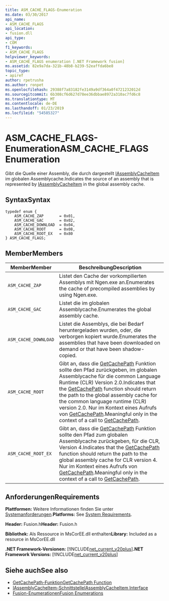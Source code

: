```yaml
---
title: ASM_CACHE_FLAGS-Enumeration
ms.date: 03/30/2017
api_name:
- ASM_CACHE_FLAGS
api_location:
- fusion.dll
api_type:
- COM
f1_keywords:
- ASM_CACHE_FLAGS
helpviewer_keywords:
- ASM_CACHE_FLAGS enumeration [.NET Framework fusion]
ms.assetid: 82e9a7da-321b-48b8-b239-52eaffda6be8
topic_type:
- apiref
author: rpetrusha
ms.author: ronpet
ms.openlocfilehash: 29388f7a83182fe3149a9df364a0f4721232012d
ms.sourcegitcommit: 6b308cf6d627d78ee36dbbae8972a310ac7fd6c8
ms.translationtype: MT
ms.contentlocale: de-DE
ms.lasthandoff: 01/23/2019
ms.locfileid: "54585327"
---
```

# <a name="asmcacheflags-enumeration"></a><span data-ttu-id="c0266-102">ASM_CACHE_FLAGS-Enumeration</span><span class="sxs-lookup"><span data-stu-id="c0266-102">ASM_CACHE_FLAGS Enumeration</span></span>
<span data-ttu-id="c0266-103">Gibt die Quelle einer Assembly, die durch dargestellt [IAssemblyCacheItem](../../../../docs/framework/unmanaged-api/fusion/iassemblycacheitem-interface.md) im globalen Assemblycache.</span><span class="sxs-lookup"><span data-stu-id="c0266-103">Indicates the source of an assembly that is represented by [IAssemblyCacheItem](../../../../docs/framework/unmanaged-api/fusion/iassemblycacheitem-interface.md) in the global assembly cache.</span></span>  
  
## <a name="syntax"></a><span data-ttu-id="c0266-104">Syntax</span><span class="sxs-lookup"><span data-stu-id="c0266-104">Syntax</span></span>  
  
```  
typedef enum {  
    ASM_CACHE_ZAP       = 0x01,  
    ASM_CACHE_GAC       = 0x02,  
    ASM_CACHE_DOWNLOAD  = 0x04,  
    ASM_CACHE_ROOT      = 0x08,  
    ASM_CACHE_ROOT_EX   = 0x80  
} ASM_CACHE_FLAGS;  
```  
  
## <a name="members"></a><span data-ttu-id="c0266-105">Member</span><span class="sxs-lookup"><span data-stu-id="c0266-105">Members</span></span>  
  
|<span data-ttu-id="c0266-106">Member</span><span class="sxs-lookup"><span data-stu-id="c0266-106">Member</span></span>|<span data-ttu-id="c0266-107">Beschreibung</span><span class="sxs-lookup"><span data-stu-id="c0266-107">Description</span></span>|  
|------------|-----------------|  
|`ASM_CACHE_ZAP`|<span data-ttu-id="c0266-108">Listet den Cache der vorkompilierten Assemblys mit Ngen.exe an.</span><span class="sxs-lookup"><span data-stu-id="c0266-108">Enumerates the cache of precompiled assemblies by using Ngen.exe.</span></span>|  
|`ASM_CACHE_GAC`|<span data-ttu-id="c0266-109">Listet die im globalen Assemblycache.</span><span class="sxs-lookup"><span data-stu-id="c0266-109">Enumerates the global assembly cache.</span></span>|  
|`ASM_CACHE_DOWNLOAD`|<span data-ttu-id="c0266-110">Listet die Assemblys, die bei Bedarf heruntergeladen wurden, oder, die verborgen kopiert wurde.</span><span class="sxs-lookup"><span data-stu-id="c0266-110">Enumerates the assemblies that have been downloaded on demand or that have been shadow-copied.</span></span>|  
|`ASM_CACHE_ROOT`|<span data-ttu-id="c0266-111">Gibt an, dass die [GetCachePath](../../../../docs/framework/unmanaged-api/fusion/getcachepath-function.md) Funktion sollte den Pfad zurückgeben, im globalen Assemblycache für die common Language Runtime (CLR) Version 2.0.</span><span class="sxs-lookup"><span data-stu-id="c0266-111">Indicates that the [GetCachePath](../../../../docs/framework/unmanaged-api/fusion/getcachepath-function.md) function should return the path to the global assembly cache for the common language runtime (CLR) version 2.0.</span></span> <span data-ttu-id="c0266-112">Nur im Kontext eines Aufrufs von [GetCachePath](../../../../docs/framework/unmanaged-api/fusion/getcachepath-function.md).</span><span class="sxs-lookup"><span data-stu-id="c0266-112">Meaningful only in the context of a call to [GetCachePath](../../../../docs/framework/unmanaged-api/fusion/getcachepath-function.md).</span></span>|  
|`ASM_CACHE_ROOT_EX`|<span data-ttu-id="c0266-113">Gibt an, dass die [GetCachePath](../../../../docs/framework/unmanaged-api/fusion/getcachepath-function.md) Funktion sollte den Pfad zum globalen Assemblycache zurückgeben, für die CLR, Version 4.</span><span class="sxs-lookup"><span data-stu-id="c0266-113">Indicates that the [GetCachePath](../../../../docs/framework/unmanaged-api/fusion/getcachepath-function.md) function should return the path to the global assembly cache for CLR version 4.</span></span> <span data-ttu-id="c0266-114">Nur im Kontext eines Aufrufs von [GetCachePath](../../../../docs/framework/unmanaged-api/fusion/getcachepath-function.md).</span><span class="sxs-lookup"><span data-stu-id="c0266-114">Meaningful only in the context of a call to [GetCachePath](../../../../docs/framework/unmanaged-api/fusion/getcachepath-function.md).</span></span>|  
  
## <a name="requirements"></a><span data-ttu-id="c0266-115">Anforderungen</span><span class="sxs-lookup"><span data-stu-id="c0266-115">Requirements</span></span>  
 <span data-ttu-id="c0266-116">**Plattformen:** Weitere Informationen finden Sie unter [Systemanforderungen](../../../../docs/framework/get-started/system-requirements.md).</span><span class="sxs-lookup"><span data-stu-id="c0266-116">**Platforms:** See [System Requirements](../../../../docs/framework/get-started/system-requirements.md).</span></span>  
  
 <span data-ttu-id="c0266-117">**Header:** Fusion.h</span><span class="sxs-lookup"><span data-stu-id="c0266-117">**Header:** Fusion.h</span></span>  
  
 <span data-ttu-id="c0266-118">**Bibliothek:** Als Ressource in MsCorEE.dll enthalten</span><span class="sxs-lookup"><span data-stu-id="c0266-118">**Library:** Included as a resource in MsCorEE.dll</span></span>  
  
 <span data-ttu-id="c0266-119">**.NET Framework-Versionen:** [!INCLUDE[net_current_v20plus](../../../../includes/net-current-v20plus-md.md)]</span><span class="sxs-lookup"><span data-stu-id="c0266-119">**.NET Framework Versions:** [!INCLUDE[net_current_v20plus](../../../../includes/net-current-v20plus-md.md)]</span></span>  
  
## <a name="see-also"></a><span data-ttu-id="c0266-120">Siehe auch</span><span class="sxs-lookup"><span data-stu-id="c0266-120">See also</span></span>
- [<span data-ttu-id="c0266-121">GetCachePath-Funktion</span><span class="sxs-lookup"><span data-stu-id="c0266-121">GetCachePath Function</span></span>](../../../../docs/framework/unmanaged-api/fusion/getcachepath-function.md)
- [<span data-ttu-id="c0266-122">IAssemblyCacheItem-Schnittstelle</span><span class="sxs-lookup"><span data-stu-id="c0266-122">IAssemblyCacheItem Interface</span></span>](../../../../docs/framework/unmanaged-api/fusion/iassemblycacheitem-interface.md)
- [<span data-ttu-id="c0266-123">Fusion-Enumerationen</span><span class="sxs-lookup"><span data-stu-id="c0266-123">Fusion Enumerations</span></span>](../../../../docs/framework/unmanaged-api/fusion/fusion-enumerations.md)
